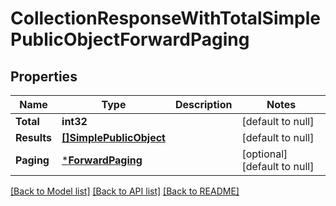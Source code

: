 # CollectionResponseWithTotalSimplePublicObjectForwardPaging

## Properties
Name | Type | Description | Notes
------------ | ------------- | ------------- | -------------
**Total** | **int32** |  | [default to null]
**Results** | [**[]SimplePublicObject**](SimplePublicObject.md) |  | [default to null]
**Paging** | [***ForwardPaging**](ForwardPaging.md) |  | [optional] [default to null]

[[Back to Model list]](../README.md#documentation-for-models) [[Back to API list]](../README.md#documentation-for-api-endpoints) [[Back to README]](../README.md)

